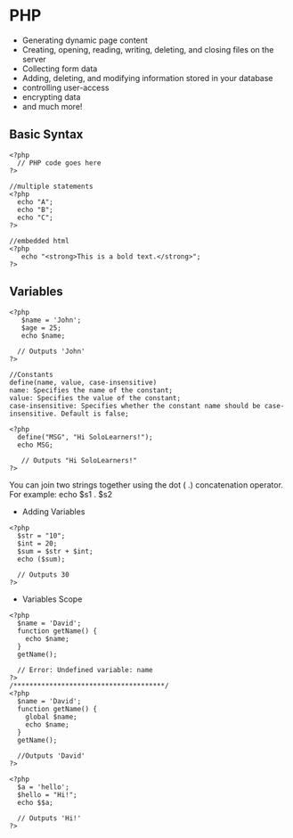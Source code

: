 # PHP
- Generating dynamic page content
- Creating, opening, reading, writing, deleting, and closing files on the server
- Collecting form data
- Adding, deleting, and modifying information stored in your database
- controlling user-access
- encrypting data
- and much more!

## Basic Syntax
```
<?php
  // PHP code goes here
?>

//multiple statements
<?php
  echo "A";
  echo "B";
  echo "C";
?>

//embedded html
<?php
   echo "<strong>This is a bold text.</strong>";
?>
```
## Variables
```
<?php
   $name = 'John';
   $age = 25;
   echo $name;

  // Outputs 'John'
?>

//Constants
define(name, value, case-insensitive)
name: Specifies the name of the constant;
value: Specifies the value of the constant;
case-insensitive: Specifies whether the constant name should be case-insensitive. Default is false;

<?php
  define("MSG", "Hi SoloLearners!");
  echo MSG;

   // Outputs "Hi SoloLearners!"
?> 
```
You can join two strings together using the dot ( .) concatenation operator.
For example: echo $s1 . $s2

- Adding Variables
```
<?php
  $str = "10";
  $int = 20;
  $sum = $str + $int;
  echo ($sum);

  // Outputs 30
?>
```
- Variables Scope
```
<?php
  $name = 'David';
  function getName() {
    echo $name;
  }
  getName();

  // Error: Undefined variable: name
?>
/**************************************/
<?php
  $name = 'David';
  function getName() {
    global $name;
    echo $name;
  }
  getName();

  //Outputs 'David'
?>

<?php
  $a = 'hello';
  $hello = "Hi!";
  echo $$a;

  // Outputs 'Hi!'
?>
```
